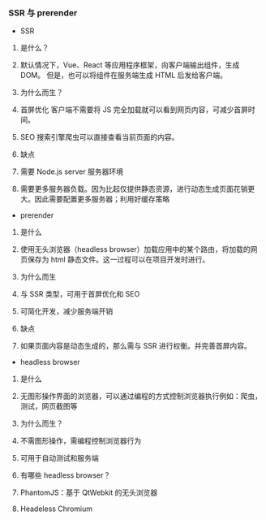 ### SSR 与 prerender

- SSR
1. 是什么？
  1. 默认情况下，Vue、React 等应用程序框架，向客户端输出组件，生成 DOM。
     但是，也可以将组件在服务端生成 HTML 后发给客户端。

2. 为什么而生？
  1. 首屏优化
     客户端不需要将 JS 完全加载就可以看到网页内容，可减少首屏时间。

  2. SEO
     搜索引擎爬虫可以直接查看当前页面的内容。

3. 缺点
  1. 需要 Node.js server 服务器环境
  2. 需要更多服务器负载。因为比起仅提供静态资源，进行动态生成页面花销更大。因此需要配置更多服务器；利用好缓存策略

- prerender
1. 是什么
  1. 使用无头浏览器（headless browser）加载应用中的某个路由，将加载的网页保存为 html 静态文件。这一过程可以在项目开发时进行。

2. 为什么而生
  1. 与 SSR 类型，可用于首屏优化和 SEO
  2. 可简化开发，减少服务端开销

3. 缺点
  1. 如果页面内容是动态生成的，那么需与 SSR 进行权衡。并完善首屏内容。

- headless browser
1. 是什么
  1. 无图形操作界面的浏览器，可以通过编程的方式控制浏览器执行例如：爬虫，测试，网页截图等

2. 为什么而生？
  1. 不需图形操作，需编程控制浏览器行为
  2. 可用于自动测试和服务端

3. 有哪些 headless browser？
  1. PhantomJS：基于 QtWebkit 的无头浏览器
  2. Headeless Chromium
